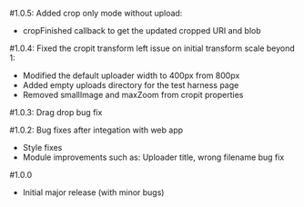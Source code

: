 #1.0.5: Added crop only mode without upload:
* cropFinished callback to get the updated cropped URI and blob

#1.0.4: Fixed the cropit transform left issue on initial transform scale beyond 1:
* Modified the default uploader width to 400px from 800px
* Added empty uploads directory for the test harness page
* Removed smallImage and maxZoom from cropit properties

#1.0.3: Drag drop bug fix

#1.0.2: Bug fixes after integation with web app
* Style fixes
* Module improvements such as: Uploader title, wrong filename bug fix

#1.0.0
* Initial major release (with minor bugs)
